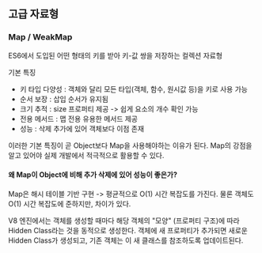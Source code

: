 ## 고급 자료형

### Map / WeakMap

ES6에서 도입된 어떤 형태의 키를 받아 키-값 쌍을 저장하는 컬렉션 자료형

기본 특징

- 키 타입 다양성 : 객체와 달리 모든 타입(객체, 함수, 원시값 등)을 키로 사용 가능
- 순서 보장 : 삽입 순서가 유지됨
- 크기 추적 : size 프로퍼티 제공 -> 쉽게 요소의 개수 확인 가능
- 전용 메서드 : 맵 전용 유용한 메서드 제공
- 성능 : 삭제 추가에 있어 객체보다 이점 존재

이러한 기본 특징이 곧 Object보다 Map을 사용해야하는 이유가 된다. Map의 강점을 알고 있어야 실제 개발에서 적극적으로 활용할 수 있다.

#### 왜 Map이 Object에 비해 추가 삭제에 있어 성능이 좋은가?

Map은 해시 테이블 기반 구현 -> 평균적으로 O(1) 시간 복잡도를 가진다. 물론 객체도 O(1) 시간 복잡도에 준하지만, 차이가 있다.

V8 엔진에서는 객체를 생성할 때마다 해당 객체의 "모양" (프로퍼티 구조)에 따라 Hidden Class라는 것을 동적으로 생성한다. 객체에 새 프로퍼티가 추가되면 새로운 Hidden Class가 생성되고, 기존 객체는 이 새 클래스를 참조하도록 업데이트된다.

